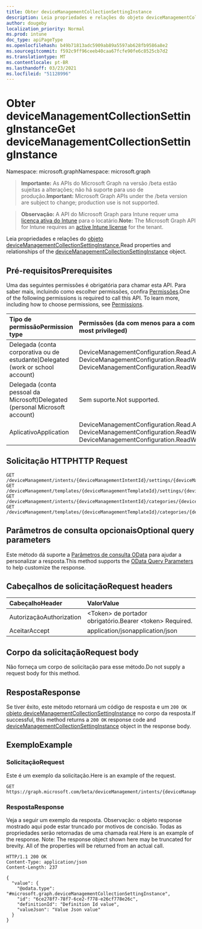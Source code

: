 ```yaml
---
title: Obter deviceManagementCollectionSettingInstance
description: Leia propriedades e relações do objeto deviceManagementCollectionSettingInstance.
author: dougeby
localization_priority: Normal
ms.prod: intune
doc_type: apiPageType
ms.openlocfilehash: b49b71813adc5909ab89a5597ab628fb9586a8e2
ms.sourcegitcommit: f592c9ff96ceeb40caa67fcfe90fe6c8525cb7d2
ms.translationtype: MT
ms.contentlocale: pt-BR
ms.lasthandoff: 03/23/2021
ms.locfileid: "51128996"
---
```

# <a name="get-devicemanagementcollectionsettinginstance"></a><span data-ttu-id="f08bd-103">Obter deviceManagementCollectionSettingInstance</span><span class="sxs-lookup"><span data-stu-id="f08bd-103">Get deviceManagementCollectionSettingInstance</span></span>

<span data-ttu-id="f08bd-104">Namespace: microsoft.graph</span><span class="sxs-lookup"><span data-stu-id="f08bd-104">Namespace: microsoft.graph</span></span>

> <span data-ttu-id="f08bd-105">**Importante:** As APIs do Microsoft Graph na versão /beta estão sujeitas a alterações; não há suporte para uso de produção.</span><span class="sxs-lookup"><span data-stu-id="f08bd-105">**Important:** Microsoft Graph APIs under the /beta version are subject to change; production use is not supported.</span></span>

> <span data-ttu-id="f08bd-106">**Observação:** A API do Microsoft Graph para Intune requer uma [licença ativa do Intune](https://go.microsoft.com/fwlink/?linkid=839381) para o locatário.</span><span class="sxs-lookup"><span data-stu-id="f08bd-106">**Note:** The Microsoft Graph API for Intune requires an [active Intune license](https://go.microsoft.com/fwlink/?linkid=839381) for the tenant.</span></span>

<span data-ttu-id="f08bd-107">Leia propriedades e relações do [objeto deviceManagementCollectionSettingInstance.](../resources/intune-deviceintent-devicemanagementcollectionsettinginstance.md)</span><span class="sxs-lookup"><span data-stu-id="f08bd-107">Read properties and relationships of the [deviceManagementCollectionSettingInstance](../resources/intune-deviceintent-devicemanagementcollectionsettinginstance.md) object.</span></span>

## <a name="prerequisites"></a><span data-ttu-id="f08bd-108">Pré-requisitos</span><span class="sxs-lookup"><span data-stu-id="f08bd-108">Prerequisites</span></span>
<span data-ttu-id="f08bd-p101">Uma das seguintes permissões é obrigatória para chamar esta API. Para saber mais, incluindo como escolher permissões, confira [Permissões](/graph/permissions-reference).</span><span class="sxs-lookup"><span data-stu-id="f08bd-p101">One of the following permissions is required to call this API. To learn more, including how to choose permissions, see [Permissions](/graph/permissions-reference).</span></span>

|<span data-ttu-id="f08bd-111">Tipo de permissão</span><span class="sxs-lookup"><span data-stu-id="f08bd-111">Permission type</span></span>|<span data-ttu-id="f08bd-112">Permissões (da com menos para a com mais privilégios)</span><span class="sxs-lookup"><span data-stu-id="f08bd-112">Permissions (from least to most privileged)</span></span>|
|:---|:---|
|<span data-ttu-id="f08bd-113">Delegada (conta corporativa ou de estudante)</span><span class="sxs-lookup"><span data-stu-id="f08bd-113">Delegated (work or school account)</span></span>|<span data-ttu-id="f08bd-114">DeviceManagementConfiguration.Read.All, DeviceManagementConfiguration.ReadWrite.All</span><span class="sxs-lookup"><span data-stu-id="f08bd-114">DeviceManagementConfiguration.Read.All, DeviceManagementConfiguration.ReadWrite.All</span></span>|
|<span data-ttu-id="f08bd-115">Delegada (conta pessoal da Microsoft)</span><span class="sxs-lookup"><span data-stu-id="f08bd-115">Delegated (personal Microsoft account)</span></span>|<span data-ttu-id="f08bd-116">Sem suporte.</span><span class="sxs-lookup"><span data-stu-id="f08bd-116">Not supported.</span></span>|
|<span data-ttu-id="f08bd-117">Aplicativo</span><span class="sxs-lookup"><span data-stu-id="f08bd-117">Application</span></span>|<span data-ttu-id="f08bd-118">DeviceManagementConfiguration.Read.All, DeviceManagementConfiguration.ReadWrite.All</span><span class="sxs-lookup"><span data-stu-id="f08bd-118">DeviceManagementConfiguration.Read.All, DeviceManagementConfiguration.ReadWrite.All</span></span>|

## <a name="http-request"></a><span data-ttu-id="f08bd-119">Solicitação HTTP</span><span class="sxs-lookup"><span data-stu-id="f08bd-119">HTTP Request</span></span>
<!-- {
  "blockType": "ignored"
}
-->
``` http
GET /deviceManagement/intents/{deviceManagementIntentId}/settings/{deviceManagementSettingInstanceId}
GET /deviceManagement/templates/{deviceManagementTemplateId}/settings/{deviceManagementSettingInstanceId}
GET /deviceManagement/intents/{deviceManagementIntentId}/categories/{deviceManagementIntentSettingCategoryId}/settings/{deviceManagementSettingInstanceId}
GET /deviceManagement/templates/{deviceManagementTemplateId}/categories/{deviceManagementTemplateSettingCategoryId}/recommendedSettings/{deviceManagementSettingInstanceId}
```

## <a name="optional-query-parameters"></a><span data-ttu-id="f08bd-120">Parâmetros de consulta opcionais</span><span class="sxs-lookup"><span data-stu-id="f08bd-120">Optional query parameters</span></span>
<span data-ttu-id="f08bd-121">Este método dá suporte a [Parâmetros de consulta OData](/graph/query-parameters) para ajudar a personalizar a resposta.</span><span class="sxs-lookup"><span data-stu-id="f08bd-121">This method supports the [OData Query Parameters](/graph/query-parameters) to help customize the response.</span></span>

## <a name="request-headers"></a><span data-ttu-id="f08bd-122">Cabeçalhos de solicitação</span><span class="sxs-lookup"><span data-stu-id="f08bd-122">Request headers</span></span>
|<span data-ttu-id="f08bd-123">Cabeçalho</span><span class="sxs-lookup"><span data-stu-id="f08bd-123">Header</span></span>|<span data-ttu-id="f08bd-124">Valor</span><span class="sxs-lookup"><span data-stu-id="f08bd-124">Value</span></span>|
|:---|:---|
|<span data-ttu-id="f08bd-125">Autorização</span><span class="sxs-lookup"><span data-stu-id="f08bd-125">Authorization</span></span>|<span data-ttu-id="f08bd-126">&lt;Token&gt; de portador obrigatório.</span><span class="sxs-lookup"><span data-stu-id="f08bd-126">Bearer &lt;token&gt; Required.</span></span>|
|<span data-ttu-id="f08bd-127">Aceitar</span><span class="sxs-lookup"><span data-stu-id="f08bd-127">Accept</span></span>|<span data-ttu-id="f08bd-128">application/json</span><span class="sxs-lookup"><span data-stu-id="f08bd-128">application/json</span></span>|

## <a name="request-body"></a><span data-ttu-id="f08bd-129">Corpo da solicitação</span><span class="sxs-lookup"><span data-stu-id="f08bd-129">Request body</span></span>
<span data-ttu-id="f08bd-130">Não forneça um corpo de solicitação para esse método.</span><span class="sxs-lookup"><span data-stu-id="f08bd-130">Do not supply a request body for this method.</span></span>

## <a name="response"></a><span data-ttu-id="f08bd-131">Resposta</span><span class="sxs-lookup"><span data-stu-id="f08bd-131">Response</span></span>
<span data-ttu-id="f08bd-132">Se tiver êxito, este método retornará um código de resposta e um `200 OK` [objeto deviceManagementCollectionSettingInstance](../resources/intune-deviceintent-devicemanagementcollectionsettinginstance.md) no corpo da resposta.</span><span class="sxs-lookup"><span data-stu-id="f08bd-132">If successful, this method returns a `200 OK` response code and [deviceManagementCollectionSettingInstance](../resources/intune-deviceintent-devicemanagementcollectionsettinginstance.md) object in the response body.</span></span>

## <a name="example"></a><span data-ttu-id="f08bd-133">Exemplo</span><span class="sxs-lookup"><span data-stu-id="f08bd-133">Example</span></span>

### <a name="request"></a><span data-ttu-id="f08bd-134">Solicitação</span><span class="sxs-lookup"><span data-stu-id="f08bd-134">Request</span></span>
<span data-ttu-id="f08bd-135">Este é um exemplo da solicitação.</span><span class="sxs-lookup"><span data-stu-id="f08bd-135">Here is an example of the request.</span></span>
``` http
GET https://graph.microsoft.com/beta/deviceManagement/intents/{deviceManagementIntentId}/settings/{deviceManagementSettingInstanceId}
```

### <a name="response"></a><span data-ttu-id="f08bd-136">Resposta</span><span class="sxs-lookup"><span data-stu-id="f08bd-136">Response</span></span>
<span data-ttu-id="f08bd-p102">Veja a seguir um exemplo da resposta. Observação: o objeto response mostrado aqui pode estar truncado por motivos de concisão. Todas as propriedades serão retornadas de uma chamada real.</span><span class="sxs-lookup"><span data-stu-id="f08bd-p102">Here is an example of the response. Note: The response object shown here may be truncated for brevity. All of the properties will be returned from an actual call.</span></span>
``` http
HTTP/1.1 200 OK
Content-Type: application/json
Content-Length: 237

{
  "value": {
    "@odata.type": "#microsoft.graph.deviceManagementCollectionSettingInstance",
    "id": "6ce278f7-78f7-6ce2-f778-e26cf778e26c",
    "definitionId": "Definition Id value",
    "valueJson": "Value Json value"
  }
}
```




